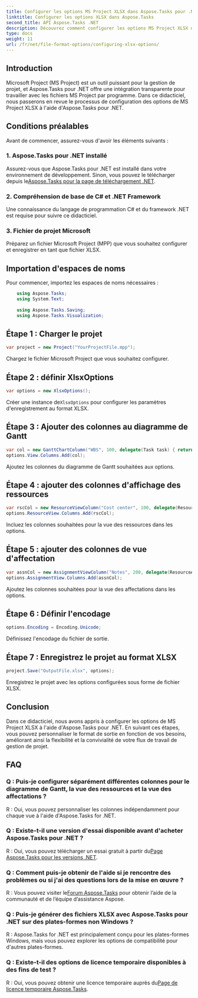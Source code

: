 ```yaml
---
title: Configurer les options MS Project XLSX dans Aspose.Tasks pour .NET
linktitle: Configurer les options XLSX dans Aspose.Tasks
second_title: API Aspose.Tasks .NET
description: Découvrez comment configurer les options MS Project XLSX dans Aspose.Tasks pour .NET. Personnalisez les colonnes, l'encodage et bien plus encore sans effort.
type: docs
weight: 11
url: /fr/net/file-format-options/configuring-xlsx-options/
---
```

## Introduction
Microsoft Project (MS Project) est un outil puissant pour la gestion de projet, et Aspose.Tasks pour .NET offre une intégration transparente pour travailler avec les fichiers MS Project par programme. Dans ce didacticiel, nous passerons en revue le processus de configuration des options de MS Project XLSX à l'aide d'Aspose.Tasks pour .NET.
## Conditions préalables
Avant de commencer, assurez-vous d'avoir les éléments suivants :
### 1. Aspose.Tasks pour .NET installé
 Assurez-vous que Aspose.Tasks pour .NET est installé dans votre environnement de développement. Sinon, vous pouvez le télécharger depuis le[Aspose.Tasks pour la page de téléchargement .NET](https://releases.aspose.com/tasks/net/).
### 2. Compréhension de base de C# et .NET Framework
Une connaissance du langage de programmation C# et du framework .NET est requise pour suivre ce didacticiel.
### 3. Fichier de projet Microsoft
Préparez un fichier Microsoft Project (MPP) que vous souhaitez configurer et enregistrer en tant que fichier XLSX.

## Importation d'espaces de noms
Pour commencer, importez les espaces de noms nécessaires :
```csharp
    using Aspose.Tasks;
    using System.Text;
    
    using Aspose.Tasks.Saving;
    using Aspose.Tasks.Visualization;
```

## Étape 1 : Charger le projet
```csharp
var project = new Project("YourProjectFile.mpp");
```
Chargez le fichier Microsoft Project que vous souhaitez configurer.
## Étape 2 : définir XlsxOptions
```csharp
var options = new XlsxOptions();
```
 Créer une instance de`XlsxOptions` pour configurer les paramètres d'enregistrement au format XLSX.
## Étape 3 : Ajouter des colonnes au diagramme de Gantt
```csharp
var col = new GanttChartColumn("WBS", 100, delegate(Task task) { return task.Get(Tsk.WBS); });
options.View.Columns.Add(col);
```
Ajoutez les colonnes du diagramme de Gantt souhaitées aux options.
## Étape 4 : ajouter des colonnes d'affichage des ressources
```csharp
var rscCol = new ResourceViewColumn("Cost center", 100, delegate(Resource resource) { return resource.Get(Rsc.CostCenter); });
options.ResourceView.Columns.Add(rscCol);
```
Incluez les colonnes souhaitées pour la vue des ressources dans les options.
## Étape 5 : ajouter des colonnes de vue d'affectation
```csharp
var assnCol = new AssignmentViewColumn("Notes", 200, delegate(ResourceAssignment assignment) { return assignment.Get(Asn.NotesText); });
options.AssignmentView.Columns.Add(assnCol);
```
Ajoutez les colonnes souhaitées pour la vue des affectations dans les options.
## Étape 6 : Définir l'encodage
```csharp
options.Encoding = Encoding.Unicode;
```
Définissez l'encodage du fichier de sortie.
## Étape 7 : Enregistrez le projet au format XLSX
```csharp
project.Save("OutputFile.xlsx", options);
```
Enregistrez le projet avec les options configurées sous forme de fichier XLSX.

## Conclusion
Dans ce didacticiel, nous avons appris à configurer les options de MS Project XLSX à l'aide d'Aspose.Tasks pour .NET. En suivant ces étapes, vous pouvez personnaliser le format de sortie en fonction de vos besoins, améliorant ainsi la flexibilité et la convivialité de votre flux de travail de gestion de projet.
## FAQ

### Q : Puis-je configurer séparément différentes colonnes pour le diagramme de Gantt, la vue des ressources et la vue des affectations ?

R : Oui, vous pouvez personnaliser les colonnes indépendamment pour chaque vue à l'aide d'Aspose.Tasks for .NET.

### Q : Existe-t-il une version d'essai disponible avant d'acheter Aspose.Tasks pour .NET ?

 R : Oui, vous pouvez télécharger un essai gratuit à partir du[Page Aspose.Tasks pour les versions .NET](https://releases.aspose.com/).

### Q : Comment puis-je obtenir de l'aide si je rencontre des problèmes ou si j'ai des questions lors de la mise en œuvre ?

 R : Vous pouvez visiter le[Forum Aspose.Tasks](https://forum.aspose.com/c/tasks/15) pour obtenir l’aide de la communauté et de l’équipe d’assistance Aspose.

### Q : Puis-je générer des fichiers XLSX avec Aspose.Tasks pour .NET sur des plates-formes non Windows ?

R : Aspose.Tasks for .NET est principalement conçu pour les plates-formes Windows, mais vous pouvez explorer les options de compatibilité pour d'autres plates-formes.

### Q : Existe-t-il des options de licence temporaire disponibles à des fins de test ?

 R : Oui, vous pouvez obtenir une licence temporaire auprès du[Page de licence temporaire Aspose.Tasks](https://purchase.aspose.com/temporary-license/).
